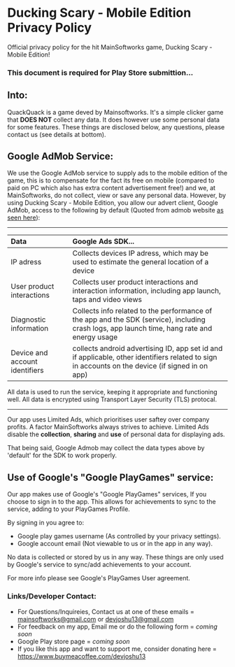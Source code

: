 # Ducking Scary - Mobile Edition Privacy Policy
Official privacy policy for the hit MainSoftworks game, Ducking Scary - Mobile Edition!

### This document is required for Play Store submittion... 

## Into:

QuackQuack is a game deved by Mainsoftworks.
It's a simple clicker game that **DOES NOT** collect any data. 
It does however use some personal data for some features. 
These things are disclosed below, any questions, please contact us (see details at bottom).

## Google AdMob Service:

We use the Google AdMob service to supply ads to the mobile edition of the game, this is to compensate for the fact its free on mobile (compared to paid on PC which also has extra content advertisement free!) and we, at MainSoftworks, do not collect, view or save any personal data. However, by using Ducking Scary - Mobile Edition, you allow our advert client, Google AdMob, access to the following by default (Quoted from admob website [as seen here](https://developers.google.com/admob/android/privacy/play-data-disclosure#data_collected_and_shared_automatically)): 

---------------------------------

| Data     | Google Ads SDK... |
| :---      | :---       |
| IP adress | Collects devices IP adress, which may be used to estimate the general location of a device |
| User product interactions | Collects user product interactions and interaction information, including app launch, taps and video views |
| Diagnostic information | Collects info related to the performance of the app and the SDK (service), including crash logs, app launch time, hang rate and energy usage |
| Device and account identifiers | collects android advertising ID, app set id and if applicable, other identifiers related to sign in accounts on the device (if signed in on app) |

All data is used to run the service, keeping it appropriate and functioning well. All data is encrypted using Transport Layer Security (TLS) protocal. 

------------------------------

Our app uses Limited Ads, which prioritises user saftey over company profits. A factor MainSoftworks always strives to achieve. Limited Ads disable the **collection**, **sharing** and **use** of personal data for displaying ads.

That being said, Google Admob may collect the data types above by 'default' for the SDK to work properly.

## Use of Google's "Google PlayGames" service:

Our app makes use of Google's "Google PlayGames" services, If you choose to sign in to the app. This allows for achievements to sync to the service, adding to your PlayGames Profile.

By signing in you agree to: 
 - Google play games username (As controlled by your privacy settings).
 - Google account email (Not viewable to us or in the app in any way).

No data is collected or stored by us in any way. These things are only used by Google's service to sync/add achievements to your account. 

For more info please see Google's PlayGames User agreement. 

### Links/Developer Contact:
 - For Questions/Inquireies, Contact us at one of these emails = mainsoftworks@gmail.com or devjoshu13@gmail.com
 - For feedback on my app, Email me or do the following form = *coming soon*
 - Google Play store page = *coming soon*
 - If you like this app and want to support me, consider donating here = https://www.buymeacoffee.com/devjoshu13
